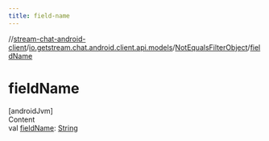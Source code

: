 ```yaml
---
title: field-name
---
```

//[stream-chat-android-client](../../../index.md)/[io.getstream.chat.android.client.api.models](../index.md)/[NotEqualsFilterObject](index.md)/[fieldName](fieldName.md)



# fieldName  
[androidJvm]  
Content  
val [fieldName](fieldName.md): [String](https://kotlinlang.org/api/latest/jvm/stdlib/kotlin/-string/index.html)  



